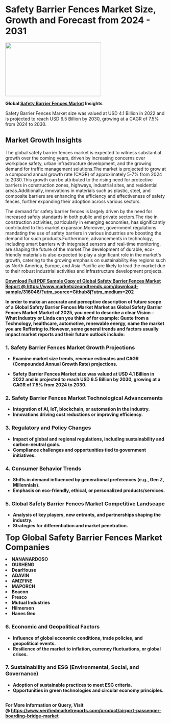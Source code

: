 <H1>Safety Barrier Fences Market Size, Growth and Forecast from 2024 - 2031</H1><img class="aligncenter size-medium wp-image-584254" src="https://thirdeyenews.in/wp-content/uploads/2024/09/Global-Market-Research-300x168.jpeg" alt="" width="300" height="168" /><p><strong>Global&nbsp;<a href="https://www.marketsizeandtrends.com/download-sample/316046/?utm_source=Github8j?utm_medium=202">Safety Barrier Fences Market</a> Insights</strong></p><p>Safety Barrier Fences Market size was valued at USD 4.1 Billion in 2022 and is projected to reach USD 6.5 Billion by 2030, growing at a CAGR of 7.5% from 2024 to 2030.</p><p><h2>Market Growth Insights</h2> <p>The global safety barrier fences market is expected to witness substantial growth over the coming years, driven by increasing concerns over workplace safety, urban infrastructure development, and the growing demand for traffic management solutions.The market is projected to grow at a compound annual growth rate (CAGR) of approximately 5-7% from 2024 to 2030.This growth can be attributed to the rising need for protective barriers in construction zones, highways, industrial sites, and residential areas.Additionally, innovations in materials such as plastic, steel, and composite barriers are enhancing the efficiency and effectiveness of safety fences, further expanding their adoption across various sectors.</p> <p><a href="download-sample-link" target="_blank"><strong></strong></a></p> <p>The demand for safety barrier fences is largely driven by the need for increased safety standards in both public and private sectors.The rise in construction activities, particularly in emerging economies, has significantly contributed to this market expansion.Moreover, government regulations mandating the use of safety barriers in various industries are boosting the demand for such products.Furthermore, advancements in technology, including smart barriers with integrated sensors and real-time monitoring, are shaping the future of the market.The development of durable, eco-friendly materials is also expected to play a significant role in the market's growth, catering to the growing emphasis on sustainability.Key regions such as North America, Europe, and Asia-Pacific are likely to lead the market due to their robust industrial activities and infrastructure development projects.</p> <p><a href="get-more-info-link" target="_blank"><strong></p><p><span class=""><strong>Download Full PDF Sample Copy of Global Safety Barrier Fences Market Report</strong> @ <a href="https://www.marketsizeandtrends.com/download-sample/316046/?utm_source=Github8j?utm_medium=202" target="_blank">https://www.marketsizeandtrends.com/download-sample/316046/?utm_source=Github8j?utm_medium=202</a></span></p><p>In order to make an accurate and perceptive description of future scope of a Global&nbsp;Safety Barrier Fences Market Market as Global&nbsp;Safety Barrier Fences Market Market of 2025, you need to describe a clear Vision &ndash; What Industry or Linda can you think of for example: Quote from a Technology, healthcare, automotive, renewable energy, name the market you are Reffering to.However, some general trends and factors usually impact market reports and their future outlook include:</p><h3>1.&nbsp;<strong>Safety Barrier Fences Market Growth Projections</strong></h3><ul><li>Examine market size trends, revenue estimates and CAGR (Compounded Annual Growth Rate) projections.</li><li><p>Safety Barrier Fences Market size was valued at USD 4.1 Billion in 2022 and is projected to reach USD 6.5 Billion by 2030, growing at a CAGR of 7.5% from 2024 to 2030.</p></li></ul><h3>2.&nbsp;<strong>Safety Barrier Fences Market Technological Advancements</strong></h3><ul><li>Integration of AI, IoT, blockchain, or automation in the industry.</li><li>Innovations driving cost reductions or improving efficiency.</li></ul><h3>3.&nbsp;<strong>Regulatory and Policy Changes</strong></h3><ul><li>Impact of global and regional regulations, including sustainability and carbon-neutral goals.</li><li>Compliance challenges and opportunities tied to government initiatives.</li></ul><h3>4.&nbsp;<strong>Consumer Behavior Trends</strong></h3><ul><li>Shifts in demand influenced by generational preferences (e.g., Gen Z, Millennials).</li><li>Emphasis on eco-friendly, ethical, or personalized products/services.</li></ul><h3>5.&nbsp;<strong>Global Safety Barrier Fences Market Competitive Landscape</strong></h3><ul><li>Analysis of key players, new entrants, and partnerships shaping the industry.</li><li>Strategies for differentiation and market penetration.</li></ul><p data-pm-slice="1 1 []"><span style="color: inherit; font-family: inherit; font-size: 25px;">Top Global Safety Barrier Fences Market Companies</span></p><div class="" data-test-id=""><p><li>NANANARDOSO</li><li> OUSHENG</li><li> DearHouse</li><li> ADAVIN</li><li> AMZFINE</li><li> MAPORCH</li><li> Beacon</li><li> Presco</li><li> Mutual Industries</li><li> Hilmerson</li><li> Hanes Geo</li></p></div><h3>6.&nbsp;<strong>Economic and Geopolitical Factors</strong></h3><ul><li>Influence of global economic conditions, trade policies, and geopolitical events.</li><li>Resilience of the market to inflation, currency fluctuations, or global crises.</li></ul><h3>7.&nbsp;<strong>Sustainability and ESG (Environmental, Social, and Governance)</strong></h3><ul><li>Adoption of sustainable practices to meet ESG criteria.</li><li>Opportunities in green technologies and circular economy principles.</li></ul><h2><strong style="font-size: 14px;">For More Information or Query, Visit @&nbsp;</strong><a style="background-color: #ffffff; font-size: 14px;" href="https://www.marketsizeandtrends.com/report/safety-barrier-fences-market/" target="_blank">https://www.verifiedmarketreports.com/product/airport-passenger-boarding-bridge-market</a></h2>